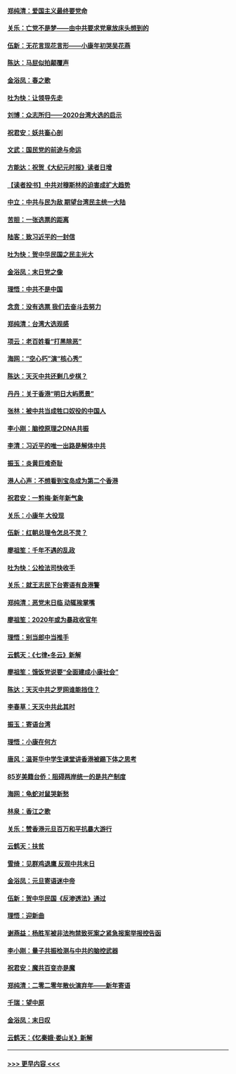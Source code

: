 #### [郑纯清：爱国主义最终要党命](../pages/nsc993/n11802197.md?t=01182244) 
#### [关乐：亡党不是梦——由中共要求党章放床头想到的](../pages/nsc993/n11802156.md?t=01182244) 
#### [伍新：无花言现花言形——小康年初哭吴花燕](../pages/nsc993/n11800044.md?t=01182244) 
#### [陈达：马屁似拍颠覆声](../pages/nsc993/n11800010.md?t=01182244) 
#### [金浴凤：春之歌](../pages/nsc993/n11797687.md?t=01182244) 
#### [吐为快：让领导先走](../pages/nsc993/n11797512.md?t=01182244) 
#### [刘博：众志所归——2020台湾大选的启示](../pages/nsc993/n11796878.md?t=01182244) 
#### [祝君安：妖共畜心剖](../pages/nsc993/n11794273.md?t=01182244) 
#### [文武：国民党的前途与命运](../pages/nsc993/n11794198.md?t=01182244) 
#### [方能达：祝贺《大纪元时报》读者日增](../pages/nsc993/n11793807.md?t=01182244) 
#### [【读者投书】中共对穆斯林的迫害成扩大趋势](../pages/nsc993/n11791371.md?t=01182244) 
#### [中立：中共与民为敌 期望台湾民主统一大陆](../pages/nsc993/n11790392.md?t=01182244) 
#### [苦胆：一张选票的距离](../pages/nsc993/n11788914.md?t=01182244) 
#### [陆客：致习近平的一封信](../pages/nsc993/n11788867.md?t=01182244) 
#### [吐为快：贺中华民国之民主光大](../pages/nsc993/n11788618.md?t=01182244) 
#### [金浴凤：末日党之像](../pages/nsc993/n11787475.md?t=01182244) 
#### [理悟：中共不是中国](../pages/nsc993/n11787463.md?t=01182244) 
#### [念贲：没有选票  我们去奋斗去努力](../pages/nsc993/n11787398.md?t=01182244) 
#### [郑纯清：台湾大选观感](../pages/nsc993/n11786210.md?t=01182244) 
#### [项云：老百姓看“打黑除恶”](../pages/nsc993/n11785398.md?t=01182244) 
#### [海网：“空心朽”演“核心秀”](../pages/nsc993/n11783874.md?t=01182244) 
#### [陈达：天灭中共还剩几步棋？](../pages/nsc993/n11783719.md?t=01182244) 
#### [丹丹：关于香港“明日大屿愿景”](../pages/nsc993/n11783273.md?t=01182244) 
#### [张林：被中共当成牲口奴役的中国人](../pages/nsc993/n11782397.md?t=01182244) 
#### [李小刚：脑控原理之DNA共振](../pages/nsc993/n11780962.md?t=01182244) 
#### [李清：习近平的唯一出路是解体中共](../pages/nsc993/n11780866.md?t=01182244) 
#### [振玉：炎黄巨难奇耻](../pages/nsc993/n11779632.md?t=01182244) 
#### [港人心声：不想看到宝岛成为第二个香港](../pages/nsc993/n11778817.md?t=01182244) 
#### [祝君安：一剪梅‧新年新气象](../pages/nsc993/n11776340.md?t=01182244) 
#### [关乐：小康年 大役现](../pages/nsc993/n11774213.md?t=01182244) 
#### [伍新：红朝总理令怎总不灵？](../pages/nsc993/n11770813.md?t=01182244) 
#### [廖祖笙：千年不遇的乱政](../pages/nsc993/n11770373.md?t=01182244) 
#### [吐为快：公检法司快收手](../pages/nsc993/n11770359.md?t=01182244) 
#### [关乐：就王志民下台寄语有良港警](../pages/nsc993/n11769903.md?t=01182244) 
#### [郑纯清：恶党末日临 动辄挨掌嘴](../pages/nsc993/n11769356.md?t=01182244) 
#### [廖祖笙：2020年或为暴政收官年](../pages/nsc993/n11768216.md?t=01182244) 
#### [理悟：别当郎中当推手](../pages/nsc993/n11768243.md?t=01182244) 
#### [云鹤天：《七律▪冬云》新解](../pages/nsc993/n11768204.md?t=01182244) 
#### [廖祖笙：饿饭党说要“全面建成小康社会”](../pages/nsc993/n11767482.md?t=01182244) 
#### [陈达：天灭中共之罗网谁能挡住？](../pages/nsc993/n11767465.md?t=01182244) 
#### [李春草：天灭中共此其时](../pages/nsc993/n11767452.md?t=01182244) 
#### [振玉：寄语台湾](../pages/nsc993/n11767432.md?t=01182244) 
#### [理悟：小康在何方](../pages/nsc993/n11767394.md?t=01182244) 
#### [唐风：温哥华中学生课堂讲香港被踢下体之思考](../pages/nsc993/n11766848.md?t=01182244) 
#### [85岁美籍台侨：阻碍两岸统一的是共产制度](../pages/nsc993/n11765043.md?t=01182244) 
#### [海网：龟蛇对鼠哭新愁](../pages/nsc993/n11764895.md?t=01182244) 
#### [林泉：香江之歌](../pages/nsc993/n11764415.md?t=01182244) 
#### [关乐：赞香港元旦百万和平抗暴大游行](../pages/nsc993/n11764382.md?t=01182244) 
#### [云鹤天：扶贫](../pages/nsc993/n11764245.md?t=01182244) 
#### [雪绮：见群鸡退鹰  反观中共末日](../pages/nsc993/n11762112.md?t=01182244) 
#### [金浴凤：元旦寄语迷中帝](../pages/nsc993/n11761788.md?t=01182244) 
#### [伍新：贺中华民国《反渗透法》通过](../pages/nsc993/n11761994.md?t=01182244) 
#### [理悟：迎新曲](../pages/nsc993/n11761152.md?t=01182244) 
#### [谢燕益：杨胜军被非法拘禁致死案之紧急报案举报控告函](../pages/nsc993/n11756134.md?t=01182244) 
#### [李小刚：量子共振检测与中共的脑控武器](../pages/nsc993/n11754518.md?t=01182244) 
#### [祝君安：魔共百变亦是魔](../pages/nsc993/n11754469.md?t=01182244) 
#### [郑纯清：二零二零年散伙演弃年——新年寄语](../pages/nsc993/n11754195.md?t=01182244) 
#### [千瑞：望中原](../pages/nsc993/n11754159.md?t=01182244) 
#### [金浴凤：末日叹](../pages/nsc993/n11752359.md?t=01182244) 
#### [云鹤天：《忆秦娥‧娄山关》新解](../pages/nsc993/n11752348.md?t=01182244) 

----
#### [ >>> 更早内容 <<< ](../indexes/nsc993-earlier.md)
